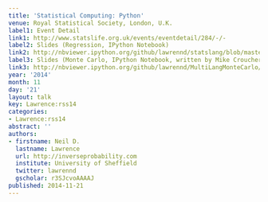 ```yaml
---
title: 'Statistical Computing: Python'
venue: Royal Statistical Society, London, U.K.
label1: Event Detail
link1: http://www.statslife.org.uk/events/eventdetail/284/-/-
label2: Slides (Regression, IPython Notebook)
link2: http://nbviewer.ipython.org/github/lawrennd/statslang/blob/master/python/statslang.ipynb
label3: Slides (Monte Carlo, IPython Notebook, written by Mike Croucher)
link3: http://nbviewer.ipython.org/github/lawrennd/MultiLangMonteCarlo/blob/master/MultiLangStats.ipynb
year: '2014'
month: 11
day: '21'
layout: talk
key: Lawrence:rss14
categories:
- Lawrence:rss14
abstract: ''
authors:
- firstname: Neil D.
  lastname: Lawrence
  url: http://inverseprobability.com
  institute: University of Sheffield
  twitter: lawrennd
  gscholar: r3SJcvoAAAAJ
published: 2014-11-21
---
```

